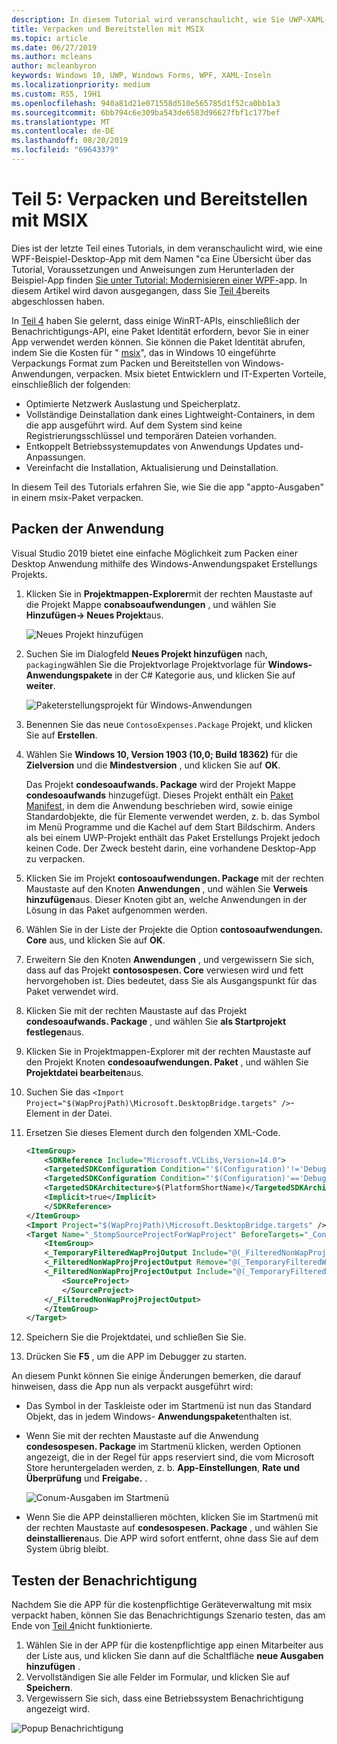 ```yaml
---
description: In diesem Tutorial wird veranschaulicht, wie Sie UWP-XAML-Benutzeroberflächen hinzufügen, msix-Pakete erstellen und andere moderne Komponenten in Ihre WPF-App integrieren.
title: Verpacken und Bereitstellen mit MSIX
ms.topic: article
ms.date: 06/27/2019
ms.author: mcleans
author: mcleanbyron
keywords: Windows 10, UWP, Windows Forms, WPF, XAML-Inseln
ms.localizationpriority: medium
ms.custom: RS5, 19H1
ms.openlocfilehash: 940a81d21e071558d510e565785d1f52ca0bb1a3
ms.sourcegitcommit: 6bb794c6e309ba543de6583d96627fbf1c177bef
ms.translationtype: MT
ms.contentlocale: de-DE
ms.lasthandoff: 08/20/2019
ms.locfileid: "69643379"
---
```

# <a name="part-5-package-and-deploy-with-msix"></a>Teil 5: Verpacken und Bereitstellen mit MSIX

Dies ist der letzte Teil eines Tutorials, in dem veranschaulicht wird, wie eine WPF-Beispiel-Desktop-App mit dem Namen "ca Eine Übersicht über das Tutorial, Voraussetzungen und Anweisungen zum Herunterladen der Beispiel-App finden [Sie unter Tutorial: Modernisieren einer WPF-](modernize-wpf-tutorial.md)app. In diesem Artikel wird davon ausgegangen, dass Sie [Teil 4](modernize-wpf-tutorial-4.md)bereits abgeschlossen haben.

In [Teil 4](modernize-wpf-tutorial-4.md) haben Sie gelernt, dass einige WinRT-APIs, einschließlich der Benachrichtigungs-API, eine Paket Identität erfordern, bevor Sie in einer App verwendet werden können. Sie können die Paket Identität abrufen, indem Sie die Kosten für " [msix](https://docs.microsoft.com/windows/msix)", das in Windows 10 eingeführte Verpackungs Format zum Packen und Bereitstellen von Windows-Anwendungen, verpacken. Msix bietet Entwicklern und IT-Experten Vorteile, einschließlich der folgenden:

- Optimierte Netzwerk Auslastung und Speicherplatz.
- Vollständige Deinstallation dank eines Lightweight-Containers, in dem die app ausgeführt wird. Auf dem System sind keine Registrierungsschlüssel und temporären Dateien vorhanden.
- Entkoppelt Betriebssystemupdates von Anwendungs Updates und-Anpassungen.
- Vereinfacht die Installation, Aktualisierung und Deinstallation.

In diesem Teil des Tutorials erfahren Sie, wie Sie die app "appto-Ausgaben" in einem msix-Paket verpacken.

## <a name="package-the-application"></a>Packen der Anwendung

Visual Studio 2019 bietet eine einfache Möglichkeit zum Packen einer Desktop Anwendung mithilfe des Windows-Anwendungspaket Erstellungs Projekts. 

1. Klicken Sie in **Projektmappen-Explorer**mit der rechten Maustaste auf die Projekt Mappe **conabsoaufwendungen** , und wählen Sie **Hinzufügen-> Neues Projekt**aus.

    ![Neues Projekt hinzufügen](images/wpf-modernize-tutorial/AddNewProject.png)

3. Suchen Sie im Dialogfeld **Neues Projekt hinzufügen** nach, `packaging`wählen Sie die Projektvorlage Projektvorlage für **Windows-Anwendungspakete** in der C# Kategorie aus, und klicken Sie auf **weiter**.

    ![Paketerstellungsprojekt für Windows-Anwendungen](images/wpf-modernize-tutorial/WAP.png)

4. Benennen Sie das neue `ContosoExpenses.Package` Projekt, und klicken Sie auf **Erstellen**.

5. Wählen Sie **Windows 10, Version 1903 (10,0; Build 18362)** für die **Zielversion** und die **Mindestversion** , und klicken Sie auf **OK**.

    Das Projekt **condesoaufwands. Package** wird der Projekt Mappe **condesoaufwands** hinzugefügt. Dieses Projekt enthält ein [Paket Manifest](https://docs.microsoft.com/uwp/schemas/appxpackage/uapmanifestschema/schema-root), in dem die Anwendung beschrieben wird, sowie einige Standardobjekte, die für Elemente verwendet werden, z. b. das Symbol im Menü Programme und die Kachel auf dem Start Bildschirm. Anders als bei einem UWP-Projekt enthält das Paket Erstellungs Projekt jedoch keinen Code. Der Zweck besteht darin, eine vorhandene Desktop-App zu verpacken.

6. Klicken Sie im Projekt **contosoaufwendungen. Package** mit der rechten Maustaste auf den Knoten **Anwendungen** , und wählen Sie **Verweis hinzufügen**aus. Dieser Knoten gibt an, welche Anwendungen in der Lösung in das Paket aufgenommen werden.

6. Wählen Sie in der Liste der Projekte die Option **contosoaufwendungen. Core** aus, und klicken Sie auf **OK**.

7. Erweitern Sie den Knoten **Anwendungen** , und vergewissern Sie sich, dass auf das Projekt **contosospesen. Core** verwiesen wird und fett hervorgehoben ist. Dies bedeutet, dass Sie als Ausgangspunkt für das Paket verwendet wird.

8. Klicken Sie mit der rechten Maustaste auf das Projekt **condesoaufwands. Package** , und wählen Sie **als Startprojekt festlegen**aus.

9. Klicken Sie in Projektmappen-Explorer mit der rechten Maustaste auf den Projekt Knoten **condesoaufwendungen. Paket** , und wählen Sie **Projektdatei bearbeiten**aus.

10. Suchen Sie das `<Import Project="$(WapProjPath)\Microsoft.DesktopBridge.targets" />`-Element in der Datei.

11. Ersetzen Sie dieses Element durch den folgenden XML-Code.

    ``` xml
    <ItemGroup>
        <SDKReference Include="Microsoft.VCLibs,Version=14.0">
        <TargetedSDKConfiguration Condition="'$(Configuration)'!='Debug'">Retail</TargetedSDKConfiguration>
        <TargetedSDKConfiguration Condition="'$(Configuration)'=='Debug'">Debug</TargetedSDKConfiguration>
        <TargetedSDKArchitecture>$(PlatformShortName)</TargetedSDKArchitecture>
        <Implicit>true</Implicit>
        </SDKReference>
    </ItemGroup>
    <Import Project="$(WapProjPath)\Microsoft.DesktopBridge.targets" />
    <Target Name="_StompSourceProjectForWapProject" BeforeTargets="_ConvertItems">
        <ItemGroup>
        <_TemporaryFilteredWapProjOutput Include="@(_FilteredNonWapProjProjectOutput)" />
        <_FilteredNonWapProjProjectOutput Remove="@(_TemporaryFilteredWapProjOutput)" />
        <_FilteredNonWapProjProjectOutput Include="@(_TemporaryFilteredWapProjOutput)">
            <SourceProject>
            </SourceProject>
        </_FilteredNonWapProjProjectOutput>
        </ItemGroup>
    </Target>
    ```

12. Speichern Sie die Projektdatei, und schließen Sie Sie.

13. Drücken Sie **F5** , um die APP im Debugger zu starten.

An diesem Punkt können Sie einige Änderungen bemerken, die darauf hinweisen, dass die App nun als verpackt ausgeführt wird:

- Das Symbol in der Taskleiste oder im Startmenü ist nun das Standard Objekt, das in jedem Windows- **Anwendungspaket**enthalten ist.
- Wenn Sie mit der rechten Maustaste auf die Anwendung **condesospesen. Package** im Startmenü klicken, werden Optionen angezeigt, die in der Regel für apps reserviert sind, die vom Microsoft Store heruntergeladen werden, z. b. **App-Einstellungen**, **Rate und Überprüfung** und **Freigabe.** .

    ![Conum-Ausgaben im Startmenü](images/wpf-modernize-tutorial/StartMenu.png)

- Wenn Sie die APP deinstallieren möchten, klicken Sie im Startmenü mit der rechten Maustaste auf **condesospesen. Package** , und wählen Sie **deinstallieren**aus. Die APP wird sofort entfernt, ohne dass Sie auf dem System übrig bleibt.

## <a name="test-the-notification"></a>Testen der Benachrichtigung

Nachdem Sie die APP für die kostenpflichtige Geräteverwaltung mit msix verpackt haben, können Sie das Benachrichtigungs Szenario testen, das am Ende von [Teil 4](modernize-wpf-tutorial-4.md)nicht funktionierte.

1. Wählen Sie in der APP für die kostenpflichtige app einen Mitarbeiter aus der Liste aus, und klicken Sie dann auf die Schaltfläche **neue Ausgaben hinzufügen** . 
2. Vervollständigen Sie alle Felder im Formular, und klicken Sie auf **Speichern**.
3. Vergewissern Sie sich, dass eine Betriebssystem Benachrichtigung angezeigt wird.

![Popup Benachrichtigung](images/wpf-modernize-tutorial/ToastNotification.png)

